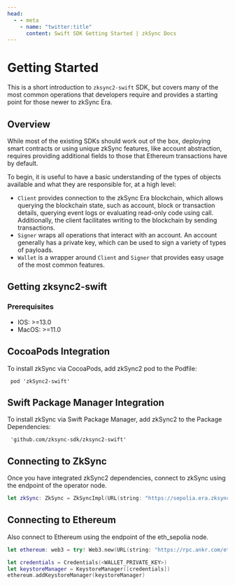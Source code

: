 ```yaml
---
head:
  - - meta
    - name: "twitter:title"
      content: Swift SDK Getting Started | zkSync Docs
---
```


# Getting Started

This is a short introduction to `zksync2-swift` SDK, but covers many of the most common operations that developers require and provides a
starting point for those newer to zkSync Era.

## Overview

While most of the existing SDKs should work out of the box, deploying smart contracts or using unique zkSync features, like account abstraction, requires providing additional
fields to those that Ethereum transactions have by default.

To begin, it is useful to have a basic understanding of the types of objects available and what they are responsible for, at a high level:

- `Client` provides connection to the zkSync Era blockchain, which allows querying the blockchain state, such as account, block or transaction details,
  querying event logs or evaluating read-only code using call. Additionally, the client facilitates writing to the blockchain by sending
  transactions.
- `Signer` wraps all operations that interact with an account. An account generally has a private key, which can be used to sign a variety of
  types of payloads.
- `Wallet` is a wrapper around `Client` and `Signer` that provides easy usage of the most common features.

## Getting zksync2-swift

### Prerequisites

- IOS: >=13.0
- MacOS: >=11.0

## CocoaPods Integration

To install zkSync via CocoaPods, add zkSync2 pod to the Podfile:

```
 pod 'zkSync2-swift'
```

## Swift Package Manager Integration

To install zkSync via Swift Package Manager, add zkSync2 to the Package Dependencies:

```
 'github.com/zksync-sdk/zksync2-swift'
```

## Connecting to ZkSync

Once you have integrated zkSync2 dependencies, connect to zkSync using the endpoint of the operator node.

```swift
let zkSync: ZkSync = ZkSyncImpl(URL(string: "https://sepolia.era.zksync.dev")!)
```

## Connecting to Ethereum

Also connect to Ethereum using the endpoint of the eth_sepolia node.

```swift
let ethereum: web3 = try! Web3.new(URL(string: "https://rpc.ankr.com/eth_sepolia")!)

let credentials = Credentials(<WALLET_PRIVATE_KEY>)
let keystoreManager = KeystoreManager([credentials])
ethereum.addKeystoreManager(keystoreManager)
```
